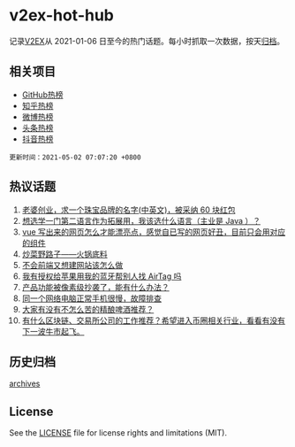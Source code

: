 # v2ex-hot-hub

 记录[V2EX](https://www.v2ex.com/)从 2021-01-06 日至今的热门话题。每小时抓取一次数据，按天[归档](archives)。
 
 ## 相关项目

- [GitHub热榜](https://github.com/snaildev/github-hot-hub)
- [知乎热榜](https://github.com/snaildev/zhihu-hot-hub)
- [微博热榜](https://github.com/snaildev/weibo-hot-hub)
- [头条热榜](https://github.com/snaildev/toutiao-hot-hub)
- [抖音热榜](https://github.com/snaildev/douyin-hot-hub)


 `更新时间：2021-05-02 07:07:20 +0800`

## 热议话题

1. [老婆创业，求一个珠宝品牌的名字(中英文)，被采纳 60 块红包](https://www.v2ex.com/t/774466)
1. [想选学一门第二语言作为拓展用，我该选什么语言（主业是 Java ）？](https://www.v2ex.com/t/774461)
1. [vue 写出来的网页怎么才能漂亮点，感觉自已写的网页好丑，目前只会用对应的组件](https://www.v2ex.com/t/774464)
1. [炒菜野路子——火锅底料](https://www.v2ex.com/t/774494)
1. [不会前端又想建网站该怎么做](https://www.v2ex.com/t/774468)
1. [我有授权给苹果用我的蓝牙帮别人找 AirTag 吗](https://www.v2ex.com/t/774501)
1. [产品功能被像素级抄袭了，能有什么办法？](https://www.v2ex.com/t/774550)
1. [同一个网络电脑正常手机很慢，故障排查](https://www.v2ex.com/t/774471)
1. [大家有没有不怎么苦的精酿啤酒推荐？](https://www.v2ex.com/t/774496)
1. [有什么区块链、交易所公司的工作推荐？希望进入币圈相关行业，看看有没有下一波牛市起飞。](https://www.v2ex.com/t/774516)

## 历史归档

[archives](archives)

## License

See the [LICENSE](LICENSE) file for license rights and limitations (MIT).
